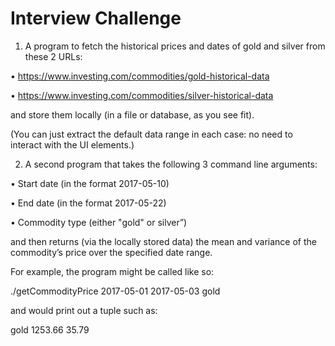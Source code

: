# Interview Challenge

1. A program to fetch the historical prices and dates of gold and silver from these 2 URLs:

•            https://www.investing.com/commodities/gold-historical-data

•            https://www.investing.com/commodities/silver-historical-data

and store them locally (in a file or database, as you see fit).

(You can just extract the default data range in each case: no need to interact with the UI elements.)

 

2. A second program that takes the following 3 command line arguments:

•            Start date (in the format 2017-05-10)

•            End date (in the format 2017-05-22)

•            Commodity type (either "gold" or silver”)

and then returns (via the locally stored data) the mean and variance of the commodity’s price over the specified date range.

For example, the program might be called like so:

./getCommodityPrice 2017-05-01 2017-05-03 gold

and would print out a tuple such as:

gold 1253.66 35.79
